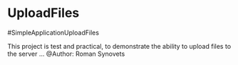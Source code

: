 # UploadFiles
#SimpleApplicationUploadFiles

This project is test and practical, to demonstrate the ability to upload files to the server ...
@Author: Roman Synovets

